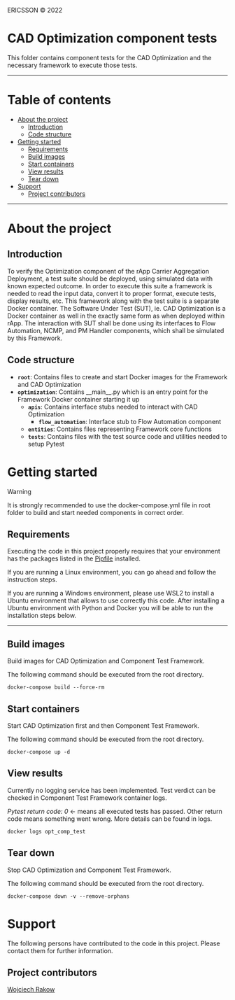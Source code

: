 ERICSSON © 2022

# CAD Optimization component tests

This folder contains component tests for the CAD Optimization and the necessary framework to execute those tests.

---

# Table of contents

* [About the project](#about-the-project)
    * [Introduction](#introduction)
	* [Code structure](#project-structure)
* [Getting started](#getting-started)
    * [Requirements](#requirements)
	* [Build images](#build-images)
	* [Start containers](#start-containers)
	* [View results](#view-results)
	* [Tear down](#tear-down)
* [Support](#support)
    * [Project contributors](#project-contributors)

---

# About the project
## Introduction

To verify the Optimization component of the rApp Carrier Aggregation Deployment, a test suite should be deployed,
using simulated data with known expected outcome. In order to execute this suite a framework is needed to
read the input data, convert it to proper format, execute tests, display results, etc. This framework
along with the test suite is a separate Docker container. The Software Under Test (SUT), ie. CAD Optimization
is a Docker container as well in the exactly same form as when deployed within rApp. The interaction with SUT
shall be done using its interfaces to Flow Automation, NCMP, and PM Handler components,
which shall be simulated by this Framework.

## Code structure

- **`root`**: Contains files to create and start Docker images for the Framework and CAD Optimization
- **`optimization`**: Contains \_\_main__.py which is an entry point for the Framework Docker container starting it up
    - **`apis`**: Contains interface stubs needed to interact with CAD Optimization
	    - **`flow_automation`**: Interface stub to Flow Automation component
	- **`entities`**: Contains files representing Framework core functions
	- **`tests`**: Contains files with the test source code and utilities needed to setup Pytest

# Getting started

> [!WARNING]
> It is strongly recommended to use the docker-compose.yml file in root folder to build and start needed components
> in correct order.

## Requirements

Executing the code in this project properly requires that your environment has the packages listed
in the [Pipfile](./Pipfile) installed.

If you are running a Linux environment, you can go ahead and follow the instruction steps.

If you are running a Windows environment, please use WSL2 to install a Ubuntu environment that allows to use correctly
this code. After installing a Ubuntu environment with Python and Docker you will be able to run
the installation steps below.

---

## Build images

Build images for CAD Optimization and Component Test Framework.

The following command should be executed from the root directory.

```shell
docker-compose build --force-rm
```

## Start containers

Start CAD Optimization first and then Component Test Framework.

The following command should be executed from the root directory.

```shell
docker-compose up -d
```

## View results

Currently no logging service has been implemented. Test verdict can be checked in
Component Test Framework container logs.

*Pytest return code: 0* <- means all executed tests has passed. Other return code means something went wrong.
More details can be found in logs.

```shell
docker logs opt_comp_test
```

## Tear down

Stop CAD Optimization and Component Test Framework.

The following command should be executed from the root directory.

```shell
docker-compose down -v --remove-orphans
```

# Support

The following persons have contributed to the code in this project. Please contact them for further information.

## Project contributors

[Wojciech Rakow](mailto:wojciech.xx.rakow@ericsson.com)
